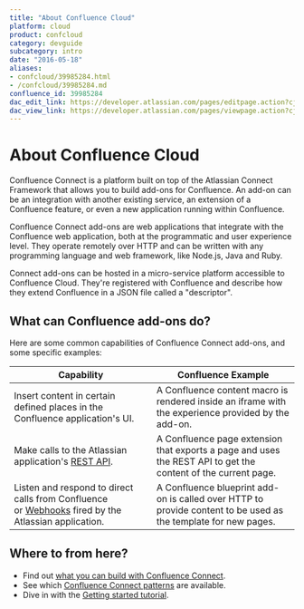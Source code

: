 ```yaml
---
title: "About Confluence Cloud"
platform: cloud
product: confcloud
category: devguide
subcategory: intro
date: "2016-05-18"
aliases:
- confcloud/39985284.html
- /confcloud/39985284.md
confluence_id: 39985284
dac_edit_link: https://developer.atlassian.com/pages/editpage.action?cjm=wozere&pageId=39985284
dac_view_link: https://developer.atlassian.com/pages/viewpage.action?cjm=wozere&pageId=39985284
---
```

# About Confluence Cloud

Confluence Connect is a platform built on top of the Atlassian Connect Framework that allows you to build add-ons for Confluence. An add-on can be an integration with another existing service, an extension of a Confluence feature, or even a new application running within Confluence.

Confluence Connect add-ons are web applications that integrate with the Confluence web application, both at the programmatic and user experience level. They operate remotely over HTTP and can be written with any programming language and web framework, like Node.js, Java and Ruby.

Connect add-ons can be hosted in a micro-service platform accessible to Confluence Cloud. They're registered with Confluence and describe how they extend Confluence in a JSON file called a "descriptor".

## What can Confluence add-ons do?

Here are some common capabilities of Confluence Connect add-ons, and some specific examples:

<table>
<colgroup>
<col width="50%" />
<col width="50%" />
</colgroup>
<thead>
<tr class="header">
<th>Capability</th>
<th>Confluence Example</th>
</tr>
</thead>
<tbody>
<tr class="odd">
<td>Insert content in certain defined places in the Confluence application's UI.</td>
<td>A Confluence content macro is rendered inside an iframe with the experience provided by the add-on.</td>
</tr>
<tr class="even">
<td><p>Make calls to the Atlassian application's <a href="/cloud/confluence/about-confluence-cloud-rest-api">REST API</a>.</p></td>
<td>A Confluence page extension that exports a page and uses the REST API to get the content of the current page.</td>
</tr>
<tr class="odd">
<td>Listen and respond to direct calls from Confluence or <a href="/cloud/confluence/modules/webhook">Webhooks</a> fired by the Atlassian application.</td>
<td>A Confluence blueprint add-on is called over HTTP to provide content to be used as the template for new pages.</td>
</tr>
</tbody>
</table>

## Where to from here?

-   Find out [what you can build with Confluence Connect](/cloud/confluence/integrating-with-confluence-cloud).
-   See which [Confluence Connect patterns](/cloud/confluence/confluence-connect-patterns) are available.
-   Dive in with the [Getting started tutorial](/cloud/confluence/getting-started).
